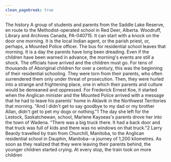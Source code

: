 ```yaml
---
clean_pagebreak: true
---
```


The history
A group of students and parents from the Saddle Lake Reserve, en route to the Methodist-operated school in Red Deer, Alberta. Woodruff, Library and Archives Canada, PA-040715.
It can start with a knock on the door one morning. It is the local Indian agent, or the parish priest, or, perhaps, a Mounted Police officer. The bus for residential school leaves that morning. It is a day the parents have long been dreading. Even if the children have been warned in advance, the morning's events are still a shock. The officials have arrived and the children must go.
For tens of thousands of Aboriginal children for over a century, this was the beginning of their residential schooling. They were torn from their parents, who often surrendered them only under threat of prosecution. Then, they were hurled into a strange and frightening place, one in which their parents and culture would be demeaned and oppressed.
For Frederick Ernest Koe, it started when the Anglican minister and the Mounted Police arrived with a message that he had to leave his parents' home in Aklavik in the Northwest Territories that morning. "And I didn't get to say goodbye to my dad or my brother Allan, didn't get to pet my dogs or nothing."1
The day she left for the Lestock, Saskatchewan, school, Marlene Kayseas's parents drove her into the town of Wadena. "There was a big truck there. It had a back door and that truck was full of kids and there was no windows on that truck."2 Larry Beardy travelled by train from Churchill, Manitoba, to the Anglican residential school in Dauphin, Manitoba--a journey of 1,200 kilometres. As soon as they realized that they were leaving their parents behind, the younger children started crying. At every stop, the train took on more children

